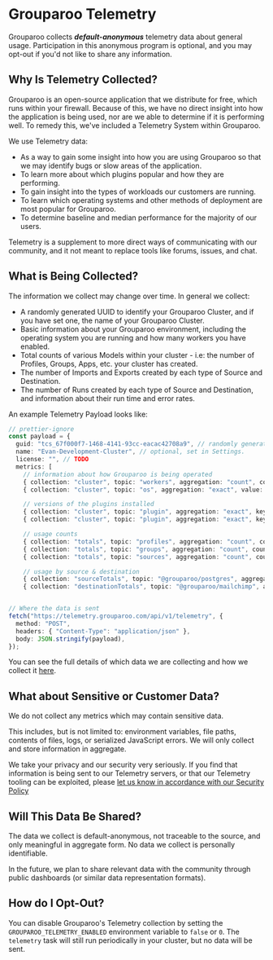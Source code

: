 # Grouparoo Telemetry

Grouparoo collects _**default-anonymous**_ telemetry data about general usage. Participation in this anonymous program is optional, and you may opt-out if you'd not like to share any information.

## Why Is Telemetry Collected?

Grouparoo is an open-source application that we distribute for free, which runs within your firewall. Because of this, we have no direct insight into how the application is being used, nor are we able to determine if it is performing well. To remedy this, we've included a Telemetry System within Grouparoo.

We use Telemetry data:

- As a way to gain some insight into how you are using Grouparoo so that we may identify bugs or slow areas of the application.
- To learn more about which plugins popular and how they are performing.
- To gain insight into the types of workloads our customers are running.
- To learn which operating systems and other methods of deployment are most popular for Grouparoo.
- To determine baseline and median performance for the majority of our users.

Telemetry is a supplement to more direct ways of communicating with our community, and it not meant to replace tools like forums, issues, and chat.

## What is Being Collected?

The information we collect may change over time. In general we collect:

- A randomly generated UUID to identify your Grouparoo Cluster, and if you have set one, the name of your Grouparoo Cluster.
- Basic information about your Grouparoo environment, including the operating system you are running and how many workers you have enabled.
- Total counts of various Models within your cluster - i.e: the number of Profiles, Groups, Apps, etc. your cluster has created.
- The number of Imports and Exports created by each type of Source and Destination.
- The number of Runs created by each type of Source and Destination, and information about their run time and error rates.

An example Telemetry Payload looks like:

```ts
// prettier-ignore
const payload = {
  guid: "tcs_67f000f7-1468-4141-93cc-eacac42708a9", // randomly generated per cluster, stored in Settings
  name: "Evan-Development-Cluster", // optional, set in Settings.
  license: "", // TODO
  metrics: [
    // information about how Grouparoo is being operated
    { collection: "cluster", topic: "workers", aggregation: "count", count: 10, },
    { collection: "cluster", topic: "os", aggregation: "exact", value: "darwin/19.5.0", }, // `${process.platform}/${os.release()}`

    // versions of the plugins installed
    { collection: "cluster", topic: "plugin", aggregation: "exact", key: "@grouparoo/core", value: "1.2.3", },
    { collection: "cluster", topic: "plugin", aggregation: "exact", key: "@grouparoo/postgres", value: "1.2.3", },

    // usage counts
    { collection: "totals", topic: "profiles", aggregation: "count", count: 100, },
    { collection: "totals", topic: "groups", aggregation: "count", count: 10 },
    { collection: "totals", topic: "sources", aggregation: "count", count: 5 },

    // usage by source & destination
    { collection: "sourceTotals", topic: "@grouparoo/postgres", aggregation: "count", imports: 10000, exports: 0, runs: 100, },
    { collection: "destinationTotals", topic: "@grouparoo/mailchimp", aggregation: "count", imports: 0, exports: 10000, runs: 50, },


// Where the data is sent
fetch("https://telemetry.grouparoo.com/api/v1/telemetry", {
  method: "POST",
  headers: { "Content-Type": "application/json" },
  body: JSON.stringify(payload),
});
```

You can see the full details of which data we are collecting and how we collect it [here](https://github.com/grouparoo/grouparoo/blob/master/core/api/src/modules/telemetryReporters.ts).

## What about Sensitive or Customer Data?

We do not collect any metrics which may contain sensitive data.

This includes, but is not limited to: environment variables, file paths, contents of files, logs, or serialized JavaScript errors. We will only collect and store information in aggregate.

We take your privacy and our security very seriously. If you find that information is being sent to our Telemetry servers, or that our Telemetry tooling can be exploited, please [let us know in accordance with our Security Policy](https://github.com/grouparoo/grouparoo/security/policy)

## Will This Data Be Shared?

The data we collect is default-anonymous, not traceable to the source, and only meaningful in aggregate form. No data we collect is personally identifiable.

In the future, we plan to share relevant data with the community through public dashboards (or similar data representation formats).

## How do I Opt-Out?

You can disable Grouparoo's Telemetry collection by setting the `GROUPAROO_TELEMETRY_ENABLED` environment variable to `false` or `0`. The `telemetry` task will still run periodically in your cluster, but no data will be sent.
